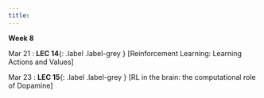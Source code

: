 ```yaml
---
title: 
---
```

**Week 8**

Mar 21
: **LEC 14**{: .label .label-grey } [Reinforcement Learning: Learning Actions and Values]


Mar 23
:  **LEC 15**{: .label .label-grey } [RL in the brain: the computational role of Dopamine]
